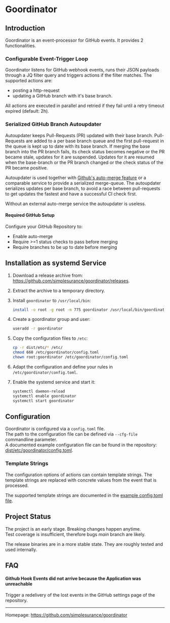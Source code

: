 # Goordinator

## Introduction

Goordinator is an event-processor for GitHub events.
It provides 2 functionalities.

### Configurable Event-Trigger Loop

Goordinator listens for GitHub webhook events, runs their JSON payloads
through a JQ filter query and triggers actions if the filter matches.
The supported actions are:
- posting a http-request
- updating a GitHub branch with it's base branch.

All actions are executed in parallel and retried if they fail until a retry
timeout expired (default: 2h).

### Serialized GitHub Branch Autoupdater

Autoupdater keeps Pull-Requests (PR) updated with their base branch.
Pull-Requests are added to a per base branch queue and the first pull-request in
the queue is kept up to date with its base branch.
If merging the base branch into the PR branch fails, its check status becomes
negative or the PR became stale, updates for it are suspended.
Updates for it are resumed when the base-branch or the PR branch changed or the
check status of the PR became positive.

Autoupdater is used together with [Github's auto-merge
feature](https://docs.github.com/en/github/collaborating-with-pull-requests/incorporating-changes-from-a-pull-request/automatically-merging-a-pull-request)
or a comparable service to provide a serialized merge-queue.
The autoupdater serializes updates per base branch, to avoid a race between
pull-requests to get updates the fastest and have a successful CI check first.

Without an external auto-merge service the autoupdater is useless.

#### Required GitHub Setup

Configure your GitHub Repository to:

- Enable auto-merge
- Require >=1 status checks to pass before merging
- Require branches to be up to date before merging

## Installation as systemd Service

1. Download a release archive from: <https://github.com/simplesurance/goordinator/releases>.
2. Extract the archive to a temporary directory.
3. Install `goordinator` to `/usr/local/bin`:

   ```sh
   install -o root -g root -m 775 goordinator /usr/local/bin/goordinator
   ```
4. Create a goordinator group and user:

   ```sh
   useradd -r goordinator
   ```

4. Copy the configuration files to `/etc`:

   ```sh
   cp -r dist/etc/* /etc/
   chmod 660 /etc/goordinator/config.toml
   chown root:goordinator /etc/goordinator/config.toml
   ```

5. Adapt the configuration and define your rules in
   `/etc/goordinator/config.toml`.
6. Enable the systemd service and start it:

   ```sh
   systemctl daemon-reload
   systemctl enable goordinator
   systemctl start goordinator
   ```

## Configuration

Goordinator is configured via a `config.toml` file. \
The path to the configuration file can be defined via `--cfg-file` commandline
parameter. \
A documented example configuration file can be found in the repository:
[dist/etc/goordinator/config.toml](dist/etc/goordinator/config.toml).

### Template Strings

The configuration options of actions can contain template strings. The template
strings are replaced with concrete values from the event that is processed.

The supported template strings are documented in the
[example config.toml file](dist/etc/goordinator/config.toml).

## Project Status

The project is an early stage. Breaking changes happen anytime. \
Test coverage is insufficient, therefore bugs *main* branch are likely.

The release binaries are in a more stable state. They are roughly tested and
used internally.

## FAQ

#### Github Hook Events did not arrive because the Application was unreachable

Trigger a redelivery of the lost events in the GitHub settings page of the
repository.

---------
Homepage: <https://github.com/simplesurance/goordinator>
